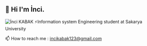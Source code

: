 ## 👋 Hi I'm İnci.
![İnci KABAK](https://readme-typing-svg.herokuapp.com?size=30&color=FF5733&lines=Merhaba!;Benim+Adım+Ahmet!;Hoş+Geldiniz!)
⚡Information system Engineering student at Sakarya University

📫 How to reach me : incikabak123@gmail.com





<!--
**inci1kabak/inci1kabak** is a ✨ _special_ ✨ repository because its `README.md` (this file) appears on your GitHub profile.

Here are some ideas to get you started:

- 🔭 I’m currently working on ...
- 🌱 I’m currently learning ...
- 👯 I’m looking to collaborate on ...
- 🤔 I’m looking for help with ...
- 💬 Ask me about ...
- 
- 😄 Pronouns: ...
- ⚡ Fun fact: ...
-->
